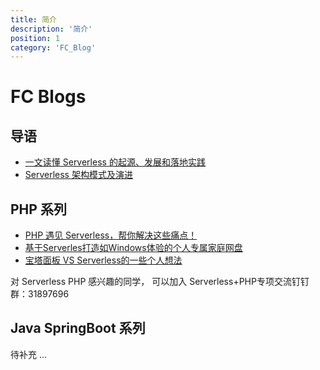 ```yaml
---
title: 简介
description: '简介'
position: 1
category: 'FC_Blog'
---
```


# FC Blogs

## 导语
- [一文读懂 Serverless 的起源、发展和落地实践](./一文读懂Serverless的起源、发展和落地实践.md)
- [Serverless 架构模式及演进](./Serverless架构模式及演进.md)

## PHP 系列
- [PHP 遇见 Serverless，帮你解决这些痛点！](./php/PHP遇见Serverless.md)
- [基于Serverles打造如Windows体验的个人专属家庭网盘](./php/Serverless_Nas.md)
- [宝塔面板 VS Serverless的一些个人想法](./php/宝塔面板-VS-Serverless.md)

对 Serverless PHP 感兴趣的同学， 可以加入 Serverless+PHP专项交流钉钉群：31897696

## Java SpringBoot 系列
待补充 ...